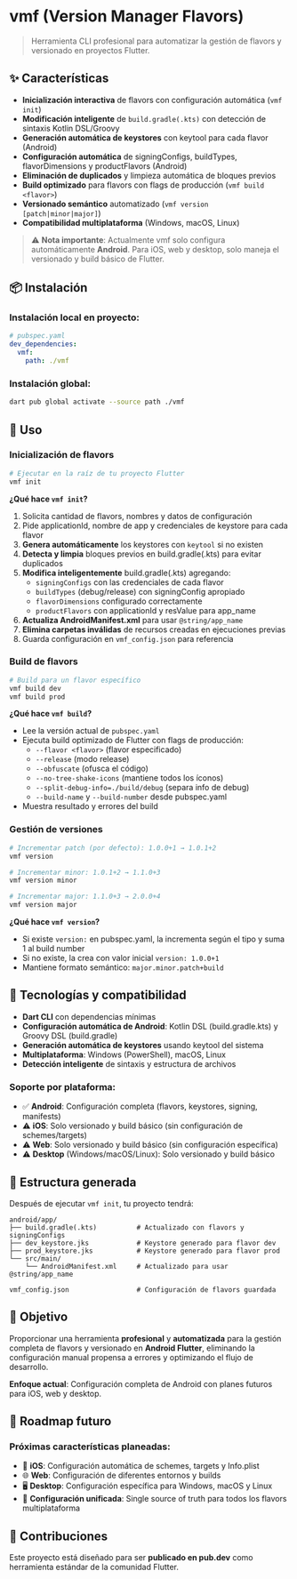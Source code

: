 

# vmf (Version Manager Flavors)

> Herramienta CLI profesional para automatizar la gestión de flavors y versionado en proyectos Flutter.

## ✨ Características

- **Inicialización interactiva** de flavors con configuración automática (`vmf init`)
- **Modificación inteligente** de `build.gradle(.kts)` con detección de sintaxis Kotlin DSL/Groovy
- **Generación automática de keystores** con keytool para cada flavor (Android)
- **Configuración automática** de signingConfigs, buildTypes, flavorDimensions y productFlavors (Android)
- **Eliminación de duplicados** y limpieza automática de bloques previos
- **Build optimizado** para flavors con flags de producción (`vmf build <flavor>`)
- **Versionado semántico** automatizado (`vmf version [patch|minor|major]`)
- **Compatibilidad multiplataforma** (Windows, macOS, Linux)

> ⚠️ **Nota importante**: Actualmente vmf solo configura automáticamente **Android**. Para iOS, web y desktop, solo maneja el versionado y build básico de Flutter.

## 📦 Instalación

### Instalación local en proyecto:
```yaml
# pubspec.yaml
dev_dependencies:
  vmf:
    path: ./vmf
```

### Instalación global:
```bash
dart pub global activate --source path ./vmf
```

## 🚀 Uso

### Inicialización de flavors
```bash
# Ejecutar en la raíz de tu proyecto Flutter
vmf init
```

**¿Qué hace `vmf init`?**
1. Solicita cantidad de flavors, nombres y datos de configuración
2. Pide applicationId, nombre de app y credenciales de keystore para cada flavor
3. **Genera automáticamente** los keystores con `keytool` si no existen
4. **Detecta y limpia** bloques previos en build.gradle(.kts) para evitar duplicados
5. **Modifica inteligentemente** build.gradle(.kts) agregando:
   - `signingConfigs` con las credenciales de cada flavor
   - `buildTypes` (debug/release) con signingConfig apropiado
   - `flavorDimensions` configurado correctamente
   - `productFlavors` con applicationId y resValue para app_name
6. **Actualiza AndroidManifest.xml** para usar `@string/app_name`
7. **Elimina carpetas inválidas** de recursos creadas en ejecuciones previas
8. Guarda configuración en `vmf_config.json` para referencia

### Build de flavors
```bash
# Build para un flavor específico
vmf build dev
vmf build prod
```

**¿Qué hace `vmf build`?**
- Lee la versión actual de `pubspec.yaml`
- Ejecuta build optimizado de Flutter con flags de producción:
  - `--flavor <flavor>` (flavor especificado)
  - `--release` (modo release)
  - `--obfuscate` (ofusca el código)
  - `--no-tree-shake-icons` (mantiene todos los íconos)
  - `--split-debug-info=./build/debug` (separa info de debug)
  - `--build-name` y `--build-number` desde pubspec.yaml
- Muestra resultado y errores del build

### Gestión de versiones
```bash
# Incrementar patch (por defecto): 1.0.0+1 → 1.0.1+2
vmf version

# Incrementar minor: 1.0.1+2 → 1.1.0+3
vmf version minor

# Incrementar major: 1.1.0+3 → 2.0.0+4
vmf version major
```

**¿Qué hace `vmf version`?**
- Si existe `version:` en pubspec.yaml, la incrementa según el tipo y suma 1 al build number
- Si no existe, la crea con valor inicial `version: 1.0.0+1`
- Mantiene formato semántico: `major.minor.patch+build`

## 🔧 Tecnologías y compatibilidad

- **Dart CLI** con dependencias mínimas
- **Configuración automática de Android**: Kotlin DSL (build.gradle.kts) y Groovy DSL (build.gradle)
- **Generación automática de keystores** usando keytool del sistema
- **Multiplataforma**: Windows (PowerShell), macOS, Linux
- **Detección inteligente** de sintaxis y estructura de archivos

### Soporte por plataforma:
- ✅ **Android**: Configuración completa (flavors, keystores, signing, manifests)
- ⚠️ **iOS**: Solo versionado y build básico (sin configuración de schemes/targets)
- ⚠️ **Web**: Solo versionado y build básico (sin configuración específica)
- ⚠️ **Desktop** (Windows/macOS/Linux): Solo versionado y build básico

## 📁 Estructura generada

Después de ejecutar `vmf init`, tu proyecto tendrá:

```
android/app/
├── build.gradle(.kts)          # Actualizado con flavors y signingConfigs
├── dev_keystore.jks            # Keystore generado para flavor dev
├── prod_keystore.jks           # Keystore generado para flavor prod
└── src/main/
    └── AndroidManifest.xml     # Actualizado para usar @string/app_name

vmf_config.json                 # Configuración de flavors guardada
```

## 🎯 Objetivo

Proporcionar una herramienta **profesional** y **automatizada** para la gestión completa de flavors y versionado en **Android Flutter**, eliminando la configuración manual propensa a errores y optimizando el flujo de desarrollo.

**Enfoque actual**: Configuración completa de Android con planes futuros para iOS, web y desktop.

## 🚀 Roadmap futuro

### Próximas características planeadas:
- 📱 **iOS**: Configuración automática de schemes, targets y Info.plist
- 🌐 **Web**: Configuración de diferentes entornos y builds
- 🖥️ **Desktop**: Configuración específica para Windows, macOS y Linux
- 🔄 **Configuración unificada**: Single source of truth para todos los flavors multiplataforma

## 🤝 Contribuciones

Este proyecto está diseñado para ser **publicado en pub.dev** como herramienta estándar de la comunidad Flutter.

